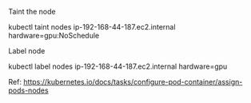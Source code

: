 Taint the node

kubectl taint nodes ip-192-168-44-187.ec2.internal hardware=gpu:NoSchedule

Label node

kubectl label nodes ip-192-168-44-187.ec2.internal hardware=gpu

Ref: https://kubernetes.io/docs/tasks/configure-pod-container/assign-pods-nodes